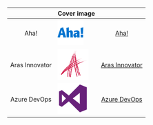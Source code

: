 <table data-view="cards">
   <thead>
      <tr>
         <th align="center"></th>
         <th data-hidden data-card-cover data-type="image">Cover image</th>
        <th data-hidden data-type="link"></th>
      </tr>
   </thead>
   <tbody>
      <tr>
         <td align="center">Aha!</td>
         <td data-object-fit="contain"><img src="./../assets/connector/Aha.png" alt="Aha!"></td>
        <td align="center"><a href="aha.md">Aha!</a></td>
      </tr>
      <tr>
         <td align="center">Aras Innovator</td>
         <td data-object-fit="contain"><img src="./../assets/connector/Aras.png" alt="Aras Innovator"></td>
        <td align="center"><a href="aras.md">Aras Innovator</a></td>
      </tr>
      <tr>
         <td align="center">Azure DevOps</td>
         <td data-object-fit="contain"><img src="./../assets/connector/azure.png" alt="Azure DevOps"></td>
        <td align="center"><a href="azure-devops.md">Azure DevOps</a></td>
      </tr>
   </tbody>
</table>